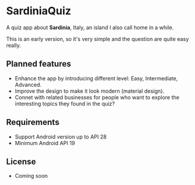 # SardiniaQuiz
A quiz app about **Sardinia**, Italy, an island I also call home in a while.

This is an early version, so it's very simple and the question are quite easy really.

## Planned features
- Enhance the app by introducing different level: Easy, Intermediate, Advanced.
- Improve the design to make it look modern (material design).
- Connet with related businesses for people who want to explore the interesting topics they found in the quiz?

## Requirements
- Support Android version up to API 28
- Minimum Android API 19

## License
- Coming soon
